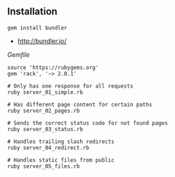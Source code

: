 ## Installation

```
gem install bundler
```

- http://bundler.io/

*Gemfile*
```
source 'https://rubygems.org'
gem 'rack', '~> 2.0.1'
```

```
# Only has one response for all requests
ruby server_01_simple.rb

# Has different page content for certain paths
ruby server_02_pages.rb

# Sends the correct status code for not found pages
ruby server_03_status.rb

# Handles trailing slash redirects
ruby server_04_redirect.rb

# Handles static files from public
ruby server_05_files.rb
```